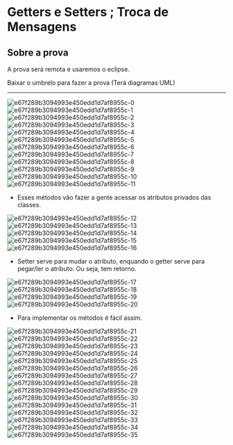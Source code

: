 # Getters e Setters ; Troca de Mensagens

## Sobre a prova
<p>A prova será remota e usaremos o eclipse.</p>
<p>Baixar o umbrelo para fazer a prova (Terá diagramas UML)</p>
<hr>

![e67f289b3094993e450edd1d7af8955c-0](https://github.com/user-attachments/assets/8dbf8fdd-ddd0-425c-9ba8-38f0a4c429b2)
![e67f289b3094993e450edd1d7af8955c-1](https://github.com/user-attachments/assets/9104f980-c160-4101-8e33-546131411f60)
![e67f289b3094993e450edd1d7af8955c-2](https://github.com/user-attachments/assets/da7ad83e-77fa-4790-b91d-3f314135e464)
![e67f289b3094993e450edd1d7af8955c-3](https://github.com/user-attachments/assets/52ff147e-4417-4ec5-ab6b-899460af742d)
![e67f289b3094993e450edd1d7af8955c-4](https://github.com/user-attachments/assets/250b697a-dc47-456e-ab96-96bc1b50af10)
![e67f289b3094993e450edd1d7af8955c-5](https://github.com/user-attachments/assets/0fb6d1de-598b-49df-a0ff-28bf04dc3252)
![e67f289b3094993e450edd1d7af8955c-6](https://github.com/user-attachments/assets/3cc96321-c859-4b0b-901b-16d4a6070613)
![e67f289b3094993e450edd1d7af8955c-7](https://github.com/user-attachments/assets/53542b40-f173-41d7-b74a-7a7672605322)
![e67f289b3094993e450edd1d7af8955c-8](https://github.com/user-attachments/assets/6ba1d46c-0ebb-474a-9334-5142387fb4b8)
![e67f289b3094993e450edd1d7af8955c-9](https://github.com/user-attachments/assets/d4b3c49a-d9e3-46ed-9c63-34fb8fcda6c7)
![e67f289b3094993e450edd1d7af8955c-10](https://github.com/user-attachments/assets/f83727c1-5b6c-4599-87d2-bfd95ca45a41)
![e67f289b3094993e450edd1d7af8955c-11](https://github.com/user-attachments/assets/3de3ab87-1ffc-49d2-adeb-eb7181079b56)

- Esses métodos vão fazer a gente acessar os atributos privados das classes.

![e67f289b3094993e450edd1d7af8955c-12](https://github.com/user-attachments/assets/0112b6f0-0475-4ab3-b9ef-2dbdecc38802)
![e67f289b3094993e450edd1d7af8955c-13](https://github.com/user-attachments/assets/5d6149bf-9178-41b3-b37b-cfab3d12bbc3)
![e67f289b3094993e450edd1d7af8955c-14](https://github.com/user-attachments/assets/b414208f-550d-44e1-a0a9-926be103da69)
![e67f289b3094993e450edd1d7af8955c-15](https://github.com/user-attachments/assets/77f7e9d3-8695-4183-aa70-9ceb6a60b380)
![e67f289b3094993e450edd1d7af8955c-16](https://github.com/user-attachments/assets/6888c240-b621-483d-91c8-295f8b2569d0)

- Setter serve para mudar o atributo, enquando o getter serve para pegar/ler o atributo. Ou seja, tem retorno. 

![e67f289b3094993e450edd1d7af8955c-17](https://github.com/user-attachments/assets/fdb64281-6b4f-4ac1-be82-5b9edbe2c441)
![e67f289b3094993e450edd1d7af8955c-18](https://github.com/user-attachments/assets/7f243969-2de5-464f-952f-c1ce6ba5adf7)
![e67f289b3094993e450edd1d7af8955c-19](https://github.com/user-attachments/assets/64d11264-6361-4a5f-842d-f14806e04ef8)
![e67f289b3094993e450edd1d7af8955c-20](https://github.com/user-attachments/assets/dff151cb-231c-448b-b311-14c7e3c051dc)

- Para implementar os métodos é fácil assim.

![e67f289b3094993e450edd1d7af8955c-21](https://github.com/user-attachments/assets/81b5490b-d4a4-4d09-b380-66411fae2afa)
![e67f289b3094993e450edd1d7af8955c-22](https://github.com/user-attachments/assets/ed54f747-f3ec-4b5c-b0c5-095b65e5962d)
![e67f289b3094993e450edd1d7af8955c-23](https://github.com/user-attachments/assets/62512a91-7414-4ff2-9af6-5236b3656fd2)
![e67f289b3094993e450edd1d7af8955c-24](https://github.com/user-attachments/assets/97181c2f-0363-43b9-af1b-fc487c08ead5)
![e67f289b3094993e450edd1d7af8955c-25](https://github.com/user-attachments/assets/425d84c3-22f6-4dc4-8190-ed058333afca)
![e67f289b3094993e450edd1d7af8955c-26](https://github.com/user-attachments/assets/68667be3-5351-40ba-a28b-55c1b33a8b2b)
![e67f289b3094993e450edd1d7af8955c-27](https://github.com/user-attachments/assets/7c0c2200-903f-459c-9d8e-e6595f8eb735)
![e67f289b3094993e450edd1d7af8955c-28](https://github.com/user-attachments/assets/82d5553d-0a00-49e5-a7d8-7a8cf2277dce)
![e67f289b3094993e450edd1d7af8955c-29](https://github.com/user-attachments/assets/3e38804c-f3c7-434c-b4f0-209d241c91f2)
![e67f289b3094993e450edd1d7af8955c-30](https://github.com/user-attachments/assets/97fb61aa-aac8-4ecb-98dc-8567b362f55f)
![e67f289b3094993e450edd1d7af8955c-31](https://github.com/user-attachments/assets/26ba6bf8-b783-4cc2-b532-ebb619780fa8)
![e67f289b3094993e450edd1d7af8955c-32](https://github.com/user-attachments/assets/03a5ccf8-2cd2-4c71-b8b7-6ce01209b46a)
![e67f289b3094993e450edd1d7af8955c-33](https://github.com/user-attachments/assets/23fdf79f-b623-452e-ad58-5a06e0325aa2)
![e67f289b3094993e450edd1d7af8955c-34](https://github.com/user-attachments/assets/6b3cb739-c47e-492f-95aa-369c4cf34152)
![e67f289b3094993e450edd1d7af8955c-35](https://github.com/user-attachments/assets/530983ac-4a34-40d1-9ab7-c5ded7c84dc0)

